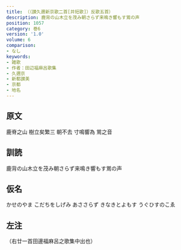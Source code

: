 ```yaml
---
title: （（讃久邇新京歌二首[并短歌]）反歌五首）
description: 鹿背の山木立を茂み朝さらず来鳴き響もす鴬の声
position: 1057
category: 巻6
version: '1.0'
volume: 6
comparison:
- なし
keywords:
- 雑歌
- 作者：田辺福麻呂歌集
- 久邇京
- 新都讃美
- 京都
- 地名
---
```


## 原文

鹿脊之山 樹立矣繁三 朝不去 寸鳴響為 鴬之音

## 訓読

鹿背の山木立を茂み朝さらず来鳴き響もす鴬の声

## 仮名

かせのやま こだちをしげみ あささらず きなきとよもす うぐひすのこゑ

## 左注

（右廿一首田邊福麻呂之歌集中出也）
